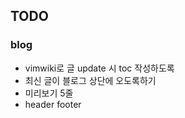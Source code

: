 ## TODO
### blog
-  vimwiki로 글 update 시 toc 작성하도록
-  최신 글이 블로그 상단에 오도록하기
-  미리보기 5줄
-  header footer
